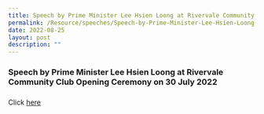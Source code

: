 ```yaml
---
title: Speech by Prime Minister Lee Hsien Loong at Rivervale Community Club
permalink: /Resource/speeches/Speech-by-Prime-Minister-Lee-Hsien-Loong-at-Rivervale-Community-Club
date: 2022-08-25
layout: post
description: ""
---
```

### Speech by Prime Minister Lee Hsien Loong at Rivervale Community Club Opening Ceremony on 30 July 2022
### 
Click [here](/files/NewsRoom/speech-by-prime-minister30-july-2022-at-rivervale-community-club.pdf)